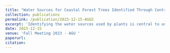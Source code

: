 ```yaml
---
title: "Water Sources for Coastal Forest Trees Identified Through Centrifugation of Xylem Water from Sapwood Cores but not Cryogenic Vacuum Distillation"
collection: publications
permalink: /publication/2023-12-15-AGU2
excerpt: 'Identifying the water sources used by plants is central to understanding potential shifts in water cycling with climate change. Using the stable isotope composition of water for this purpose is contingent on the accurate characterization of potential water sources and the isotope composition of plant waters too. However, open questions remain about the most appropriate water extraction methods for isotope characterization of water. In this study, we leveraged extensive hydrologic monitoring and stable isotope characterization across an experimental hill slope in the California Coast Ranges to evaluate the impacts of xylem water extraction methods on tree water source identification. Deep drilling and repeat soil and saprolite sampling were used to characterize the subsurface water pools within the deeply weathered hill slope and novel instrumentation for obtaining liquid water samples directly from weathered bedrock was used to capture the spatial and temporal variability of water transiting the deep root zone. Hydrologic monitoring demonstrates that trees source water from weathered bedrock to depths of 12 m. However, the xylem water that was extracted via cryogenic vacuum distillation was persistently offset from all subsurface water pools in both hydrogen isotope composition (δ2H) and oxygen isotope composition (δ18O). The composition of these cryogenically extracted xylem waters would lead to the interpretation that the Douglas Fir at the site source δ2H and δ18O enriched water or there exist physical processes in the vadose zone that caused enrichment. In contrast, xylem water extracted via centrifugation is consistent with the water sampled from the weathered bedrock and allows us to map the temporal variations in tree water sources with temporal and spatial variations in subsurface water pools. Centrifuged xylem waters are more isotopically enriched in δ2H and δ18O than cryogenically extracted xylem waters. Similarly, waters collected in situ from sampling instrumentation in weathered bedrock are more isotopically enriched than waters cryogenically extracted from weathered bedrock fragments. We therefore conclude that water extraction methods strongly impact the interpretation of plant water sources. Further work is needed to identify the mechanisms underlying these observed differences.'
date: 2023-12-15
venue: 'Fall Meeting 2023 - AGU '
paperurl: 
citation: 
---
```

